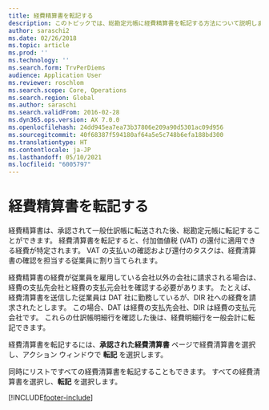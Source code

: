```yaml
---
title: 経費精算書を転記する
description: このトピックでは、総勘定元帳に経費精算書を転記する方法について説明します。
author: saraschi2
ms.date: 02/26/2018
ms.topic: article
ms.prod: ''
ms.technology: ''
ms.search.form: TrvPerDiems
audience: Application User
ms.reviewer: roschlom
ms.search.scope: Core, Operations
ms.search.region: Global
ms.author: saraschi
ms.search.validFrom: 2016-02-28
ms.dyn365.ops.version: AX 7.0.0
ms.openlocfilehash: 24dd945ea7ea73b37806e209a90d5301ac09d956
ms.sourcegitcommit: 40f68387f594180af64a5e5c748b6efa188bd300
ms.translationtype: HT
ms.contentlocale: ja-JP
ms.lasthandoff: 05/10/2021
ms.locfileid: "6005797"
---
```

# <a name="post-an-expense-report"></a>経費精算書を転記する

経費精算書は、承認されて一般仕訳帳に転送された後、総勘定元帳に転記することができます。 経費清算書を転記すると、付加価値税 (VAT) の還付に適用できる経費が特定されます。 VAT の支払いの確認および還付のタスクは、経費清算書の確認を担当する従業員に割り当てられます。

経費精算書の経費が従業員を雇用している会社以外の会社に請求される場合は、経費の支払先会社と経費の支払元会社を確認する必要があります。 たとえば、経費清算書を送信した従業員は DAT 社に勤務しているが、DIR 社への経費を請求されたとします。 この場合、DAT は経費の支払先会社、DIR は経費の支払元会社です。 これらの仕訳帳明細行を確認した後は、経費明細行を一般会計に転記できます。

経費清算書を転記するには、**承認された経費清算書** ページで経費清算書を選択し、アクション ウィンドウで **転記** を選択します。

同時にリストですべての経費清算書を転記することもできます。 すべての経費清算書を選択し、**転記** を選択します。


[!INCLUDE[footer-include](../includes/footer-banner.md)]